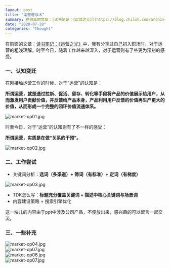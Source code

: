 ```yaml
---
layout: post
title: "运营道与术"
summary: 在前面的文章：[读书笔记：《运营之光》](https://blog.chiloh.com/archives/read-book-01.html)中，我有分享过自己初入职场时，对于运营的粗浅理解。时至今日，随着工作越来越深入，对于运营则有了些更为深刻的感受。
date: "2020-07-28"
categories: "Thought"
---
```


在前面的文章：[读书笔记：《运营之光》](https://blog.chiloh.com/archives/read-book-01.html)中，我有分享过自己初入职场时，对于运营的粗浅理解。时至今日，随着工作越来越深入，对于运营则有了些更为深刻的感受。

### 一、认知变迁

在刚接触运营工作的时候，对于“运营”的认知是：

**所谓运营，就是通过拉新、促活、留存、转化等手段将产品的价值展示给用户，从而激发用户贡献价值，并反馈给产品本身，产品利用用户反馈的价值再生产更大的价值，从而形成一个完整的闭环价值流通体系。**

![](https://chilohdata.s3.bitiful.net/blog/market-op01.jpg "market-op01.jpg")

时至今日，对于“运营”的认知则有了不一样的感受：

**所谓运营，实质是在做“关系的干预”。**

![](https://chilohdata.s3.bitiful.net/blog/market-op02.jpg "market-op02.jpg")

### 二、工作尝试

- 关键词分析：**选词（多渠道）+ 筛词（有标准）+ 定词（有梯度）**

![](https://chilohdata.s3.bitiful.net/blog/market-op03.jpg "market-op03.jpg")

- TDK怎么写：**标题充分覆盖关键词 + 描述中核心关键词与场景词**
- 内容建设策略 + 搜索引擎优化

这一块儿的内容由于ppt中涉及公司产品，不便放出来，感兴趣的可以留言一起交流。

### 三、一些补充

![](https://chilohdata.s3.bitiful.net/blog/market-op04.jpg "market-op04.jpg")  
![](https://chilohdata.s3.bitiful.net/blog/market-op05.jpg "market-op07.jpg")  
![](https://chilohdata.s3.bitiful.net/blog/market-op06.jpg "market-op06.jpg")  
![](https://chilohdata.s3.bitiful.net/blog/market-op07.jpg "market-op07.jpg")
